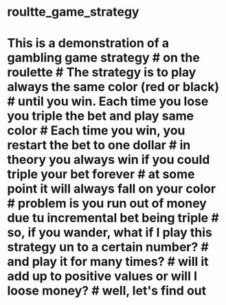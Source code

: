 # roultte_game_strategy
# This is a demonstration of a gambling game strategy # on the roulette # The strategy is to play always the same color (red or black) # until you win. Each time you lose you triple the bet and play same color # Each time you win, you restart the bet to one dollar # in theory you always win if you could triple your bet forever # at some point it will always fall on your color # problem is you run out of money due tu incremental bet being triple # so, if you wander, what if I play this strategy un to a certain number? # and play it for many times? # will it add up to positive values or will I loose money? # well, let's find out

